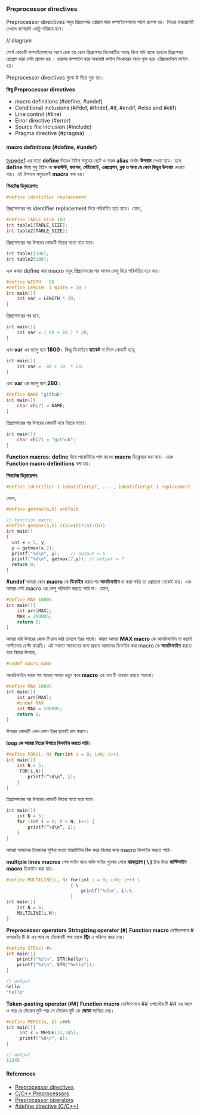 ### Preprocessor directives
Preprocessor directives সমুহ প্রিপ্রসেসর প্রোগ্রাম দ্বারা কম্পাইলেশনের আগে প্রসেস হয়।  নিচের ডায়াগ্রামটি দেখলে ব্যাপারটা একটু পরিষ্কার হবে। 

// diagram

সোর্স কোডটি কম্পাইলেশনের আগে চেক হয় কোন  প্রিপ্রসেসর ডিরেকটিভ আছে কিনা যদি থাকে তাহলে  প্রিপ্রসেসর প্রোগ্রাম দ্বারা সেটা প্রসেস হয় । তারপর কম্পাইল হয়ে অবজেক্ট ফাইল লিংকারের সাথে যুক্ত হয়ে এক্সিকেটেবল ফাইল হয়। 

Preprocessor directives গুলো # দিয়ে শুরু হয়।

**কিছু Preprocessor directives**
- macro definitions (#define, #undef)
- Conditional inclusions (#ifdef, #ifndef, #if, #endif, #else and #elif)
- Line control (#line)
- Error directive (#error)	
- Source file inclusion (#include)
- Pragma directive (#pragma)

#### macro definitions (#define, #undef)
[typedef](https://saikat-s.github.io/2020/05/25/What-is-typedef.html) এর মতো **define** দিয়েও টাইপ সমুহের ছোট ও সহজ **alias** অর্থাৎ **উপনাম** দেওয়া যায়। তবে **define** দিয়ে শুধু টাইপ না **কনস্টেন্ট, ফাংশন, স্টেটমেন্টে, এক্সপ্রেশন, ব্লক ও অন্য যে কোন কিছুর উপনাম** দেওয়া যায়। এই উপনাম সমুহকেই **macro** বলা হয়।  

**সিনটেক্স ডিক্লারেশন:**
```c
#define identifier replacement
```

প্রিপ্রসেসরের পর  identifier replacement  দিয়ে পরিবর্তিত হয়ে যাবে। যেমন, 

```c
#define TABLE_SIZE 100
int table1[TABLE_SIZE];
int table2[TABLE_SIZE];
```
প্রিপ্রসেসরের পর উপরের কোডটি নিচের মতো হয়ে যাবে। 
```c
int table1[100];
int table2[100]; 
```
এক কথায়  define  করা macro সমুহ প্রিপ্রসেসরের  পর আসল ভেলু দিয়ে পরিবর্তিত হয়ে যায়। 
```c
#define WIDTH   80
#define LENGTH  ( WIDTH + 10 )
int main(){
    int var = LENGTH * 20;
}
```
প্রিপ্রসেসরের পর হবে,
```c
int main(){
    int var = ( 80 + 10 ) * 20;
}
```
এবং **var** এর ভ্যালু হবে **1800**। কিন্তু ডিফাইনে **ব্যাকেট** না দিলে কোডটি হবে, 
```c
int main(){
    int var =  80 + 10  * 20;
}
```
এবং **var** এর ভ্যালু হবে **280**।
```c
#define NAME "github"
int main(){
    char ch[7] = NAME;
}
```
প্রিপ্রসেসরের পর উপরের কোডটি হবে নিচের মতো। 
```c
int main(){
    char ch[7] = "github";
}
```
**Function macros:** 
**define** দিয়ে প্যারামিটার পাস করেও **macro** ডিক্লেয়ার করা যায়। একে **Function macro definitions** বলা হয়। 

**সিনটেক্স ডিক্লারেশন:**
```c
#define identifier ( identifieropt, ... , identifieropt ) replacement
```
যেমন, 
```c
#define getmax(a,b) a>b?a:b 
```
```c
// function macro
#define getmax(a,b) ((a)>(b)?(a):(b))
int main()
{
  int x = 5, y;
  y = getmax(x,2);       
  printf("%d\n", y);    // output = 5
  printf("%d\n", getmax(7,y)); // output = 7
  return 0;
}
```

**#undef**
আমরা কোন **macro** কে **ডিফাইন** করার পর **আনডিফাইন** না করা পর্যন্ত তা প্রোগ্রামে থেকেই যায়। এবং আমরা সেই macro এর ভেলু পরিবর্তন করতে পারি না। যেমন, 

```c
#define MAX 10005
int main(){
	int arr[MAX];
	MAX = 200005;
	return 0;
}
```

আমরা যদি উপরের কোড টি রান করি তাহলে ইরর পাবো। কারণ আমরা **MAX macro** কে  আনডিফাইন না করেই পাল্টানোর চেস্টা করেছি। এই সমস্যা সমাধানের জন্য প্রথমে আমাদের ডিফাইন করা macro কে **আনডিফাইন** করতে হবে নিচের উপায়ে, 
```c
#undef macro_name
```
আনডিফাইন করার পর আমরা আবার নতুন করে **macro** এর নাম টি ব্যবহার করতে পারবো। 
```c
#define MAX 10005
int main(){
	int arr[MAX];
	#undef MAX
    int MAX = 200005;
	return 0;
}
```

উপরের কোডটি এখন কোন ইরর ছাড়াই রান করবে।

**loop কে আমরা নিচের উপায়ে ডিফাইন করতে পারি**।
```c
#define FOR(i, N) for(int i = 0; i<N; i++)
int main(){
	int N = 5;
   	 FOR(i,N){
		printf(“%d\n”, i);
	}
}
```
প্রিপ্রসেসরের পর উপরের কোডটি নিচের মতো হয়ে যাবে।
```c
int main(){
    int N = 5;
    for (int i = 0; i < N; i++) {
        printf(“%d\n”, i);
    }
}
```
আমরা আমাদের নিজেদের সুবিধা মতো প্যারামিটার ঠিক করে নিজের জন্য macro ডিফাইন করতে পারি। 

**multiple lines macros**
শেষ লাইন বাদে বাকি লাইন গুলোর শেষে **ব্যাকস্ল্যাশ ( \ )** চিহ্ন দিয়ে **মাল্টিলাইন macro** ডিফাইন করা যায়। 
```c
#define MULTILINE(i, N) for(int i = 0; i<N; i++) \ 
                        { \ 
			                printf("%d\n", i);\
                        } 
int main(){
	int N = 5;
   	MULTILINE(i,N);
}
```



**Preprocessor operators**
**Stringizing operator (#)**
**Function macro** ডেফিনেশনে # ওপারেটর টি # এর পরে যে টোকেনটি পায় তাকে **স্ট্রিং** এ পরিনত  করে দেয়। 
```c
#define STR(x) #x
int main(){
    printf("%s\n", STR(hello));
	printf("%s\n", STR("hello"));
}
```
```c
// output
hello
"hello"
```
**Token-pasting operator (##)**
**Function macro** ডেফিনেশনে ## ওপারেটর টি ## এর আগে ও পরে যে টোকেন দুটি পায় সে  টোকেন দুটি কে **জোড়া** লাগিয়ে দেয়। 
```c
#define MERGE(a, b) a##b
int main(){
	 int c = MERGE(12,345);
	 printf("%d\n", c);
}
```
```c
// output
12345
```




#### References
* [Preprocessor directives](http://www.cplusplus.com/doc/tutorial/preprocessor/)
* [C/C++ Preprocessors](https://www.geeksforgeeks.org/cc-preprocessors/)
* [Preprocessor operators](https://docs.microsoft.com/en-us/cpp/preprocessor/preprocessor-operators?view=vs-2019)
* [#define directive (C/C++)](https://docs.microsoft.com/en-us/cpp/preprocessor/hash-define-directive-c-cpp?view=vs-2019)

